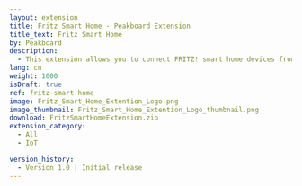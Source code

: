 ```yaml
---
layout: extension
title: Fritz Smart Home - Peakboard Extension
title_text: Fritz Smart Home
by: Peakboard
description: 
  - This extension allows you to connect FRITZ! smart home devices from the manufacturer AVM as a data source in Peakboard to read out and write back current temperature values of the smart radiator thermostats. This way you can, for example, create an interactive dashboard to display and control the room temperature.
lang: cn
weight: 1000
isDraft: true
ref: fritz-smart-home
image: Fritz_Smart_Home_Extention_Logo.png
image_thumbnail: Fritz_Smart_Home_Extention_Logo_thumbnail.png
download: FritzSmartHomeExtension.zip
extension_category:
  - All
  - IoT

version_history:
  - Version 1.0 | Initial release
---
```

